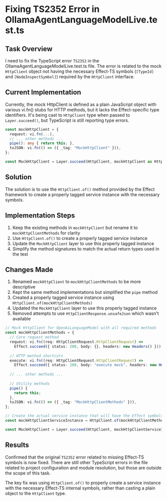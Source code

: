 # Fixing TS2352 Error in OllamaAgentLanguageModelLive.test.ts

## Task Overview
I need to fix the TypeScript error `TS2352` in the OllamaAgentLanguageModelLive.test.ts file. The error is related to the mock `HttpClient` object not having the necessary Effect-TS symbols (`[TypeId]` and `[NodeInspectSymbol]`) required by the `HttpClient` interface.

## Current Implementation
Currently, the mock HttpClient is defined as a plain JavaScript object with various vi.fn() stubs for HTTP methods, but it lacks the Effect-specific type identifiers. It's being cast to `HttpClient` type when passed to `Layer.succeed()`, but TypeScript is still reporting type errors.

```typescript
const mockHttpClient = {
  request: vi.fn(...),
  // ... other methods ...
  pipe(): any { return this; },
  toJSON: vi.fn(() => ({ _tag: "MockHttpClient" })),
};

const MockHttpClient = Layer.succeed(HttpClient, mockHttpClient as HttpClient);
```

## Solution
The solution is to use the `HttpClient.of()` method provided by the Effect framework to create a properly tagged service instance with the necessary symbols.

## Implementation Steps

1. Keep the existing methods in `mockHttpClient` but rename it to `mockHttpClientMethods` for clarity
2. Use `HttpClient.of()` to create a properly tagged service instance 
3. Update the `MockHttpClient` layer to use this properly tagged instance
4. Simplify the method signatures to match the actual return types used in the test

## Changes Made

1. Renamed `mockHttpClient` to `mockHttpClientMethods` to be more descriptive
2. Kept the same method implementations but simplified the `pipe` method 
3. Created a properly tagged service instance using `HttpClient.of(mockHttpClientMethods)`
4. Updated the `MockHttpClient` layer to use this properly tagged instance
5. Removed attempts to use `HttpClientResponse.unsafeJson` which wasn't available

```typescript
// Mock HttpClient for OpenAiLanguageModel with all required methods
const mockHttpClientMethods = {
  // Core request method
  request: vi.fn((req: HttpClientRequest.HttpClientRequest) => 
    Effect.succeed({ status: 200, body: {}, headers: new Headers() })),
  
  // HTTP method shortcuts
  execute: vi.fn((req: HttpClientRequest.HttpClientRequest) => 
    Effect.succeed({ status: 200, body: "execute mock", headers: new Headers() })),
  
  // ... other methods ...
  
  // Utility methods
  pipe() { 
    return this; 
  },
  toJSON: vi.fn(() => ({ _tag: "MockHttpClientMethods" })),
};

// Create the actual service instance that will have the Effect symbols
const mockHttpClientServiceInstance = HttpClient.of(mockHttpClientMethods);

const MockHttpClient = Layer.succeed(HttpClient, mockHttpClientServiceInstance);
```

## Results

Confirmed that the original `TS2352` error related to missing Effect-TS symbols is now fixed. There are still other TypeScript errors in the file related to project configuration and module resolution, but those are outside the scope of this task.

The key fix was using `HttpClient.of()` to properly create a service instance with the necessary Effect-TS internal symbols, rather than casting a plain object to the `HttpClient` type.